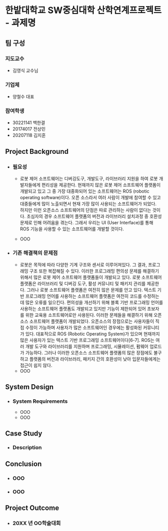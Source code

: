 # 한밭대학교 SW중심대학 산학연계프로젝트 - 과제명

## **팀 구성**
### 지도교수
 - 김영식 교수님

### 기업체 
 - 양철수 대표

### 참여학생
 - 30221141 백한결 
 - 20174017 전상민
 - 20207118 김지훈

## Project Background
- ### 필요성
  - 로봇 제어 소프트웨어는 디버깅도구, 개발도구, 라이브러리 지원을 하여 로봇 개발자들에게 편리성을 제공한다. 현재까지 많은 로봇 제어 소프트웨어 플랫폼이 개발되고 있고 그 중 가장 대중화되어 있는 소프트웨어는 ROS (robotic operating software)이다. 오픈 소스라서 여러 사람이 개발에 참여할 수 있고 대중들에게 많이 노출되면서 현재 가장 많이 사용되는 소프트웨어가 되었다.   
하지만 이런 오픈소스 소프트웨어의 단점은 따로 관리하는 사람이 없다는 것이다. 초심자의 경우 소프트웨어 플랫폼의 버전과 라이브러리 설치과정 중 호환성 문제로 인해 어려움을 겪는다. 그래서 우리는 UI (User Interface)를 통해 ROS 기능을 사용할 수 있는 소프트웨어를 개발할 것이다. 

  - OOO
- ### 기존 해결책의 문제점
  - 로봇은 목적에 따라 다양한 기계 구조와 센서로 이루어져있다. 그 결과, 프로그래밍 구조 또한 복잡해질 수 있다. 이러한 프로그래밍 편의성 문제를 해결하기 위해서 많은 로봇 제어 소프트웨어 플랫폼들이 개발되고 있다. 로봇 소프트웨어 플랫폼은 라이브러리 및 디버깅 도구, 활성 커뮤니티 및 패키지 관리를 제공한다.
그러나 로봇 소프트웨어 플랫폼은 여전히 많은 문제를 안고 있다. 텍스트 기반 프로그래밍 언어를 사용하는 소프트웨어 플랫폼은 여전히 코드를 수정하는 데 많은 오류를 일으킨다. 편의성을 개선하기 위해 블록 기반 프로그래밍 언어를 사용하는 소프트웨어 플랫폼도 개발되고 있지만 기능이 제한되어 있어 초보자를 위한 교육용 소프트웨어로만 사용된다. 이러한 문제들을 해결하기 위해 오픈소스 소프트웨어 플랫폼이 개발되었다. 오픈소스의 장점으로는 사용자들이 직접 수정이 가능하며 사용자가 많은 소프트웨어인 경우에는 활성화된 커뮤니티가 있다. 대표적으로 ROS (Robotic Operating System)가 있으며 현재까지 많은 사용자가 있는 텍스트 기반 프로그래밍 소프트웨어이다[6-7]. ROS는 여러 개발 도구와 라이브러리를 지원하며 프로그래밍, 시뮬레이션, 펌웨어 업로드가 가능하다. 그러나 이러한 오픈소스 소프트웨어 플랫폼의 많은 장점에도 불구하고 플랫폼의 버전과 라이브러리, 패키지 간의 호환성이 낮아 입문자들에게는 접근이 쉽지 않다.
  - OOO
  
## System Design
  - ### System Requirements
    - OOO
    - OOO
    
## Case Study
  - ### Description
  
  
## Conclusion
  - ### OOO
  - ### OOO
  
## Project Outcome
- ### 20XX 년 OO학술대회 
